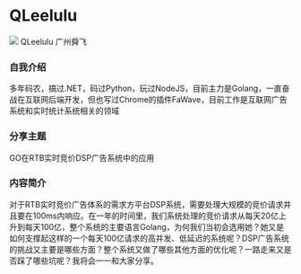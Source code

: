 # QLeelulu #

![](/static/img/qleelulu.jpg)
QLeelulu
广州舜飞

### 自我介绍
多年码农，搞过.NET，码过Python，玩过NodeJS，目前主力是Golang，一直奋战在互联网后端开发，但也写过Chrome的插件FaWave，目前工作是互联网广告系统和实时统计系统相关的领域

### 分享主题

GO在RTB实时竞价DSP广告系统中的应用

### 内容简介

对于RTB实时竞价广告体系的需求方平台DSP系统，需要处理大规模的竞价请求并且要在100ms内响应。在一年的时间里，我们系统处理的竞价请求从每天20亿上升到每天100亿，整个系统的主要语言Golang，为何我们当初会选用她？她又是如何支撑起这样的一个每天100亿请求的高并发、低延迟的系统呢？DSP广告系统的挑战又主要是哪些方面？整个系统又做了哪些其他方面的优化呢？一路走来又是否踩了哪些坑呢？我将会一一和大家分享。